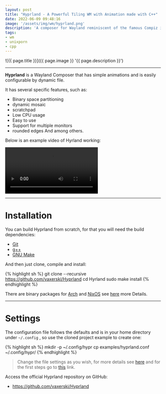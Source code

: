 ```yaml
---
layout: post
title: "Hyprland - A Powerful Tiling WM with Animation made with C++"
date: 2022-06-09 09:48:16
image: '/assets/img/wm/hyprland.png'
description: 'A composer for Wayland reminiscent of the famous Compiz in a modern way.'
tags:
- wm
- unixporn
- cpp
---
```


![{{ page.title }}]({{ page.image }} '{{ page.description }}')

---

**Hyprland** is a Wayland Composer that has simple animations and is easily configurable by dynamic file.

It has several specific features, such as:
+ Binary space partitioning
+ dynamic mosaic
+ scratchpad
+ Low CPU usage
+ Easy to use
+ Support for multiple monitors
+ rounded edges
And among others.

Below is an example video of Hyrland working:

<link rel="stylesheet" href="/assets/css/plyr.css" />
<style>
#plyr-main { width:100%;}
</style>

<div id="plyr-main">
  <video id="player" playsinline controls data-poster="/assets/img/wm/hyprland.png">
  <source src="/assets/img/wm/hyprland.mp4" type="video/mp4" />
  </video>
</div>

<script src="/assets/js/plyr.js"></script>
<script>
  const player = new Plyr('#player');
</script>

---

# Installation
You can build Hyprland from scratch, for that you will need the build dependencies:
+ [Git](https://terminalroot.com/tags#git)
+ [g++](https://terminalroot.com/tags#gcc)
+ [GNU Make](https://terminalroot.com/tags#make)

And then just clone, compile and install:

{% highlight sh %}
git clone --recursive https://github.com/vaxerski/Hyprland
cd Hyrland
sudo make install
{% endhighlight %}

There are binary packages for [Arch](https://terminalroot.com/how-to-install-aur-packages-via-yay-on-arch-linux/) and [NixOS](https://www.youtube.com/watch?v=J8uH_6WY3WA) see [here](https://github.com/vaxerski/Hyprland/wiki/Installation) more Details.

---

# Settings
The configuration file follows the defaults and is in your home directory under `~/.config` , so use the cloned project example to create one:

{% highlight sh %}
mkdir -p ~/.config/hypr
cp examples/hyprland.conf ~/.config/hypr/
{% endhighlight %}
> Change the file settings as you wish, for more details see [here](https://github.com/vaxerski/Hyprland/wiki/Configuring-Hyprland) and for the first steps go to [this](https://github.com/vaxerski/Hyprland/wiki/Quick-start) link.

Access the official Hyprland repository on GitHub:
+ <https://github.com/vaxerski/Hyprland>

